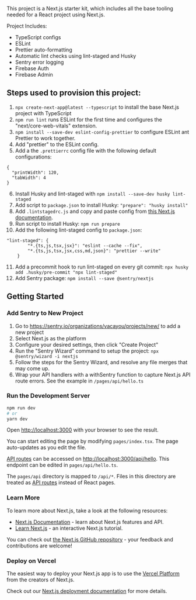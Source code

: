 This project is a Next.js starter kit, which includes all the base tooling needed for a React project using Next.js.

Project Includes:

-   TypeScript configs
-   ESLint
-   Prettier auto-formatting
-   Automatic lint checks using lint-staged and Husky
-   Sentry error logging
-   Firebase Auth
-   Firebase Admin

## Steps used to provision this project:

1. `npx create-next-app@latest --typescript` to install the base Next.js project with TypeScript
2. `npm run lint` runs ESLint for the first time and configures the "next/core-web-vitals" extension.
3. `npm install --save-dev eslint-config-prettier` to configure ESLint ant Prettier to work together.
4. Add "prettier" to the ESLint config.
5. Add a the `.prettierrc` config file with the following default configurations:

```
{
  "printWidth": 120,
  "tabWidth": 4
}

```

6. Install Husky and lint-staged with `npm install --save-dev husky lint-staged`
7. Add script to `package.json` to install Husky: `"prepare": "husky install"`
8. Add `.lintstagedrc.js` and copy and paste config from [this Next.js documentation](https://nextjs.org/docs/basic-features/eslint#lint-staged).
9. Run script to install Husky: `npm run prepare`
10. Add the following lint-staged config to `package.json`:

```
"lint-staged": {
        "*.{ts,js,tsx,jsx}": "eslint --cache --fix",
        "*.{ts,js,tsx,jsx,css,md,json}": "prettier --write"
    }
```

11. Add a precommit hook to run lint-staged on every git commit: `npx husky add .husky/pre-commit "npx lint-staged"`
12. Add Sentry package: `npm install --save @sentry/nextjs`

## Getting Started

### Add Sentry to New Project

1. Go to https://sentry.io/organizations/vacayou/projects/new/ to add a new project
2. Select Next.js as the platform
3. Configure your desired settings, then click "Create Project"
4. Run the "Sentry Wizard" command to setup the project: `npx @sentry/wizard -i nextjs`
5. Follow the steps for the Sentry Wizard, and resolve any file merges that may come up.
6. Wrap your API handlers with a withSentry function to capture Next.js API route errors. See the example in `/pages/api/hello.ts`

### Run the Development Server

```bash
npm run dev
# or
yarn dev
```

Open [http://localhost:3000](http://localhost:3000) with your browser to see the result.

You can start editing the page by modifying `pages/index.tsx`. The page auto-updates as you edit the file.

[API routes](https://nextjs.org/docs/api-routes/introduction) can be accessed on [http://localhost:3000/api/hello](http://localhost:3000/api/hello). This endpoint can be edited in `pages/api/hello.ts`.

The `pages/api` directory is mapped to `/api/*`. Files in this directory are treated as [API routes](https://nextjs.org/docs/api-routes/introduction) instead of React pages.

### Learn More

To learn more about Next.js, take a look at the following resources:

-   [Next.js Documentation](https://nextjs.org/docs) - learn about Next.js features and API.
-   [Learn Next.js](https://nextjs.org/learn) - an interactive Next.js tutorial.

You can check out [the Next.js GitHub repository](https://github.com/vercel/next.js/) - your feedback and contributions are welcome!

### Deploy on Vercel

The easiest way to deploy your Next.js app is to use the [Vercel Platform](https://vercel.com/new?utm_medium=default-template&filter=next.js&utm_source=create-next-app&utm_campaign=create-next-app-readme) from the creators of Next.js.

Check out our [Next.js deployment documentation](https://nextjs.org/docs/deployment) for more details.
